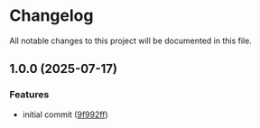 # Changelog

All notable changes to this project will be documented in this file.

## 1.0.0 (2025-07-17)[​](#100-2025-07-17 "Direct link to 1.0.0 (2025-07-17)")

### Features[​](#features "Direct link to Features")

* initial commit ([9f992ff](https://github.com/forepath/obms/commit/9f992ffde57e150b58a71f1dc0f847c29dd37633))
